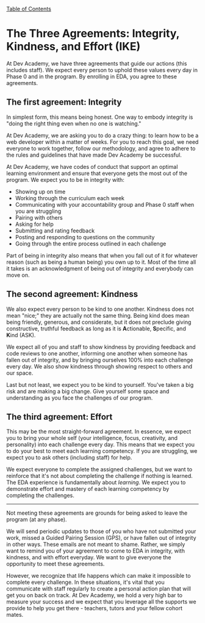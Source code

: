 [Table of Contents](readme.md)  

# The Three Agreements: Integrity, Kindness, and Effort (IKE)

At Dev Academy, we have three agreements that guide our actions (this includes staff). We expect every person to uphold these values every day in Phase 0 and in the program. By enrolling in EDA, you agree to these agreements. 


## The first agreement: Integrity
In simplest form, this means being honest. One way to embody integrity is "doing the right thing even when no one is watching." 

At Dev Academy, we are asking you to do a crazy thing: to learn how to be a web developer within a matter of weeks.  For you to reach this goal, we need everyone to work together, follow our methodology, and agree to adhere to the rules and guidelines that have made Dev Academy be successful. 

At Dev Academy, we have codes of conduct that support an optimal learning environment and ensure that everyone gets the most out of the program.  We expect you to be in integrity with:
- Showing up on time
- Working through the curriculum each week
- Communicating with your accountability group and Phase 0 staff when you are struggling
- Pairing with others
- Asking for help
- Submitting and rating feedback
- Posting and responding to questions on the community
- Going through the entire process outlined in each challenge

Part of being in integrity also means that when you fall out of it for whatever reason (such as being a human being) you own up to it.  Most of the time all it takes is an acknowledgment of being out of integrity and everybody can move on.

## The second agreement: Kindness
We also expect every person to be kind to one another. Kindness does not mean "nice;" they are actually not the same thing. Being kind does mean being friendly, generous, and considerate, but it does not preclude giving constructive, truthful feedback as long as it is <strong>A</strong>ctionable, <strong>S</strong>pecific, and <strong>K</strong>ind (ASK). 

We expect all of you and staff to show kindness by providing feedback and code reviews to one another, informing one another when someone has fallen out of integrity, and by bringing ourselves 100% into each challenge every day. We also show kindness through showing respect to others and our space. 

Last but not least, we expect you to be kind to yourself.  You've taken a big risk and are making a big change.  Give yourself some space and understanding as you face the challenges of our program. 

## The third agreement: Effort
This may be the most straight-forward agreement. In essence, we expect you to bring your whole self (your intelligence, focus, creativity, and personality) into each challenge every day. This means that we expect you to do your best to meet each learning competency. If you are struggling, we expect you to ask others (including staff) for help.

We expect everyone to complete the assigned challenges, but we want to reinforce that it's not about completing the challenge if nothing is learned. The EDA experience is fundamentally about *learning*. We expect you to demonstrate effort and mastery of each learning competency by completing the challenges. 

***

Not meeting these agreements are grounds for being asked to leave the program (at any phase). 

We will send periodic updates to those of you who have not submitted your work, missed a Guided Pairing Session (GPS), or have fallen out of integrity in other ways. These emails are not meant to shame. Rather, we simply want to remind you of your agreement to come to EDA in integrity, with kindness, and with effort everyday. We want to give everyone the opportunity to meet these agreements. 

However, we recognize that life happens which can make it impossible to complete every challenge. In these situations, it's vital that you communicate with staff regularly to create a personal action plan that will get you on back on track.  At Dev Academy, we hold a very high bar to measure your success and we expect that you leverage all the supports we provide to help you get there - teachers, tutors and your fellow cohort mates.



